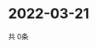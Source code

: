 # 2022-03-21
  共 0条

  <!-- BEGIN -->
  <!-- 最后更新时间Mon Mar 21 2022 15:05:00 GMT+0000 (Coordinated Universal Time) -->
  
  <!-- END -->
  
  